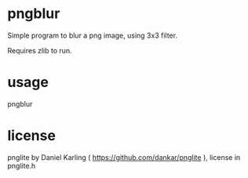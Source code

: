 pngblur
=======

Simple program to blur a png image, using 3x3 filter.

Requires zlib to run.

usage
=======

pngblur <source> <destination>

license
=======

pnglite by Daniel Karling ( https://github.com/dankar/pnglite ), license in pnglite.h
